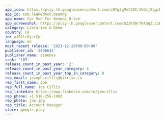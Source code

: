 ```yaml
---
app_icon: https://play-lh.googleusercontent.com/zNYglgMeV3DCrXVOzj9qgcM6D8RayTsMA64-bC_RW9wLx6EF4_mKC_sErib0i0YK5zA
app_id: com.leakedmod.beamng
app_name: Car Mod For Beamng Drive
app_screenshot: https://play-lh.googleusercontent.com/GZZKVDrTHAdq3Lc1BNE0jANgALJd24iITFZVLyu7XaI1OgmdiLpe4OIdQvYqdyVoQwI
category: Libraries & Demo
country: CA
id: aJ6llr8jsiCp
language: en
most_recent_release: '2023-12-20T00:00:00'
publisher_id: '2406614'
publisher_name: zineDev
rank: '109'
release_count_in_past_year: '2'
release_count_in_past_year_category: 4
release_count_in_past_year_top_in_category: 8
rep_email: joseph.cillis@bitrise.io
rep_first_name: Joe
rep_full_name: Joe Cillis
rep_linkedin: https://www.linkedin.com/in/joecillis
rep_phone: +1 518-258-1902
rep_photo: joe.jpg
rep_title: Account Manager
store: google_play
---
```

